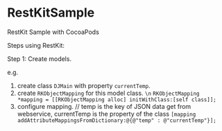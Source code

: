 RestKitSample
=============

RestKit Sample with CocoaPods

Steps using RestKit:

Step 1: Create models.

e.g.

  1. create class `DJMain` with property `currentTemp`.
  2. create `RKObjectMapping` for this model class. `\n`
  `RKObjectMapping *mapping = [[RKObjectMapping alloc] initWithClass:[self class]];`
  3. configure mapping.
  // temp is the key of JSON data get from webservice, currentTemp is the property of the class
  `[mapping addAttributeMappingsFromDictionary:@{@"temp" : @"currentTemp"}];`
